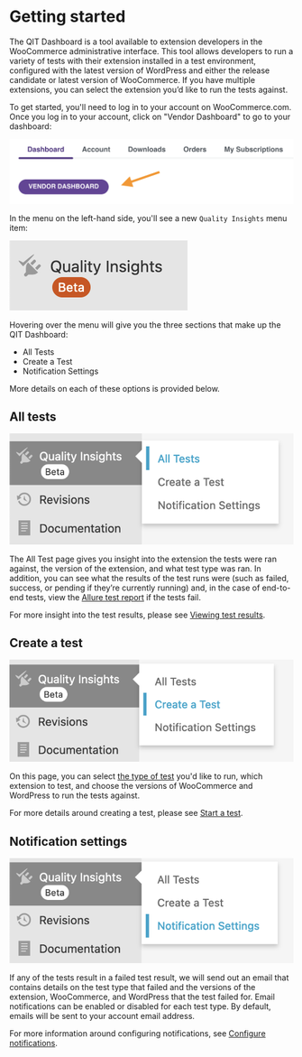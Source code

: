 # Getting started

The QIT Dashboard is a tool available to extension developers in the WooCommerce administrative interface. This tool allows developers to run a variety of tests with their extension installed in a test environment, configured with the latest version of WordPress and either the release candidate or latest version of WooCommerce. If you have multiple extensions, you can select the extension you’d like to run the tests against.

To get started, you'll need to log in to your account on WooCommerce.com. Once you log in to your account, click on "Vendor Dashboard" to go to your dashboard:

![go-to-dashboard](_media/go-to-dashboard.png ':size=50%')

In the menu on the left-hand side, you'll see a new `Quality Insights` menu item:

![qi-menu-option](_media/qi-menu-option.png ':size=25%')

Hovering over the menu will give you the three sections that make up the QIT Dashboard:

- All Tests
- Create a Test
- Notification Settings

More details on each of these options is provided below.

## All tests

![all-tests-menu](_media/all-tests-menu.png ':size=40%')

The All Test page gives you insight into the extension the tests were ran against, the version of the extension, and what test type was ran. In addition, you can see what the results of the test runs were (such as failed, success, or pending if they’re currently running) and, in the case of end-to-end tests, view the [Allure test report](understanding-allure-results.md) if the tests fail.

For more insight into the test results, please see [Viewing test results](dashboard/viewing-test-results.md).

## Create a test

![create-a-test-menu](_media/create-a-test-menu.png ':size=40%')

On this page, you can select [the type of test](dashboard/README.md#test-types) you'd like to run, which extension to test, and choose the versions of WooCommerce and WordPress to run the tests against.

For more details around creating a test, please see [Start a test](dashboard/start-a-test.md).

## Notification settings

![notification-settings-menu](_media/notification-settings-menu.png ':size=40%')

If any of the tests result in a failed test result, we will send out an email that contains details on the test type that failed and the versions of the extension, WooCommerce, and WordPress that the test failed for. Email notifications can be enabled or disabled for each test type. By default, emails will be sent to your account email address.

For more information around configuring notifications, see [Configure notifications](dashboard/notifications.md).